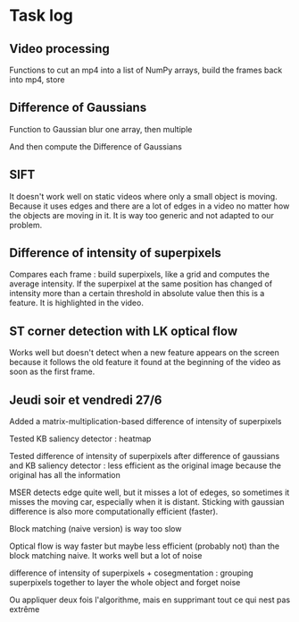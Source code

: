 # Task log

## Video processing

Functions to cut an mp4 into a list of NumPy arrays, build the frames back into mp4, store

## Difference of Gaussians

Function to Gaussian blur one array, then multiple

And then compute the Difference of Gaussians

## SIFT

It doesn't work well on static videos where only a small object is moving. Because it uses edges and there are a lot of edges in a video no matter how the objects are moving in it. It is way too generic and not adapted to our problem.

## Difference of intensity of superpixels

Compares each frame : build superpixels, like a grid and computes the average intensity. If the superpixel at the same position has changed of intensity more than a certain threshold in absolute value then this is a feature. It is highlighted in the video.

## ST corner detection with LK optical flow

Works well but doesn't detect when a new feature appears on the screen because it follows the old feature it found at the beginning of the video as soon as the first frame.

## Jeudi soir et vendredi 27/6

Added a matrix-multiplication-based difference of intensity of superpixels

Tested KB saliency detector : heatmap

Tested difference of intensity of superpixels after difference of gaussians and KB saliency detector : less efficient as the original image because the original has all the information

MSER detects edge quite well, but it misses a lot of edeges, so sometimes it misses the moving car, especially when it is distant. Sticking with gaussian difference is also more computationally efficient (faster).

Block matching (naive version) is way too slow

Optical flow is way faster but maybe less efficient (probably not) than the block matching naive. It works well but a lot of noise

difference of intensity of superpixels + cosegmentation : grouping superpixels together to layer the whole object and forget noise

Ou appliquer deux fois l'algorithme, mais en supprimant tout ce qui nest pas extrême
